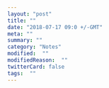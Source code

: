 ```yaml
---
layout: "post"
title: ""
date: "2018-07-17 09:0 +/-GMT"
meta: ""
summary: ""
category: "Notes"
modified:  ""
modifiedReason:  ""
twitterCard: false
tags:  ""
---
```


